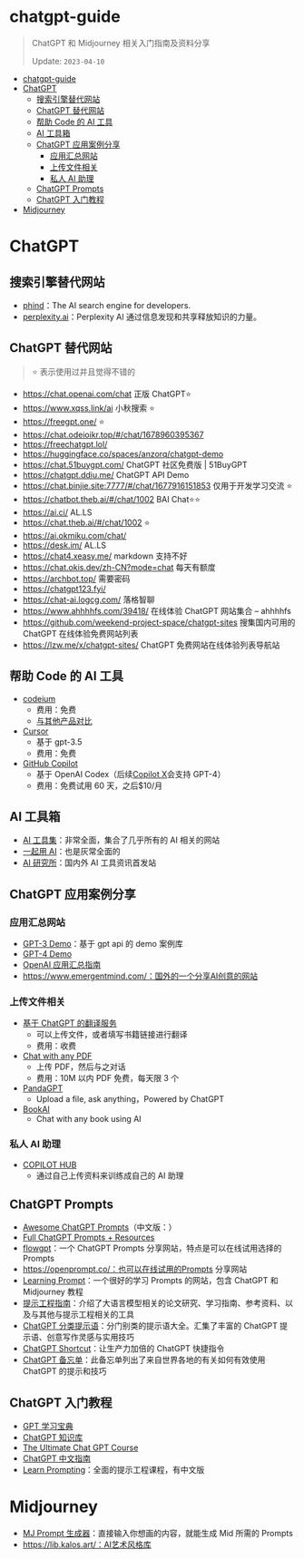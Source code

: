 # chatgpt-guide

> ChatGPT 和 Midjourney 相关入门指南及资料分享
>
> Update: `2023-04-10`

- [chatgpt-guide](#chatgpt-guide)
- [ChatGPT](#chatgpt)
  - [搜索引擎替代网站](#搜索引擎替代网站)
  - [ChatGPT 替代网站](#chatgpt-替代网站)
  - [帮助 Code 的 AI 工具](#帮助-code-的-ai-工具)
  - [AI 工具箱](#ai-工具箱)
  - [ChatGPT 应用案例分享](#chatgpt-应用案例分享)
    - [应用汇总网站](#应用汇总网站)
    - [上传文件相关](#上传文件相关)
    - [私人 AI 助理](#私人-ai-助理)
  - [ChatGPT Prompts](#chatgpt-prompts)
  - [ChatGPT 入门教程](#chatgpt-入门教程)
- [Midjourney](#midjourney)

# ChatGPT

## 搜索引擎替代网站

- [phind](https://www.phind.com/)：The AI search engine for developers.
- [perplexity.ai](https://www.perplexity.ai/)：Perplexity AI 通过信息发现和共享释放知识的力量。

## ChatGPT 替代网站

> ⭐ 表示使用过并且觉得不错的

- https://chat.openai.com/chat 正版 ChatGPT⭐
- https://www.xqss.link/ai 小秋搜索 ⭐
- https://freegpt.one/ ⭐
- https://chat.odeioikr.top/#/chat/1678960395367
- https://freechatgpt.lol/
- https://huggingface.co/spaces/anzorq/chatgpt-demo
- https://chat.51buygpt.com/ ChatGPT 社区免费版 | 51BuyGPT
- https://chatgpt.ddiu.me/ ChatGPT API Demo
- https://chat.binjie.site:7777/#/chat/1677916151853 仅用于开发学习交流 ⭐
- https://chatbot.theb.ai/#/chat/1002 BAI Chat⭐⭐
- https://ai.ci/ AL.LS
- https://chat.theb.ai/#/chat/1002 ⭐
- https://ai.okmiku.com/chat/
- https://desk.im/ AL.LS
- https://chat4.xeasy.me/ markdown 支持不好
- https://chat.okis.dev/zh-CN?mode=chat 每天有额度
- https://archbot.top/ 需要密码
- https://chatgpt123.fyi/
- https://chat-ai.logcg.com/ 落格智聊
- https://www.ahhhhfs.com/39418/ 在线体验 ChatGPT 网站集合 – ahhhhfs
- https://github.com/weekend-project-space/chatgpt-sites 搜集国内可用的 ChatGPT 在线体验免费网站列表
- https://lzw.me/x/chatgpt-sites/ ChatGPT 免费网站在线体验列表导航站

## 帮助 Code 的 AI 工具

- [codeium](https://codeium.com/)
  - 费用：免费
  - [与其他产品对比](https://codeium.com/compare)
- [Cursor](https://www.cursor.so/)
  - 基于 gpt-3.5
  - 费用：免费
- [GitHub Copilot](https://github.com/features/copilot)
  - 基于 OpenAI Codex（后续[Copilot X](https://github.com/features/preview/copilot-x)会支持 GPT-4）
  - 费用：免费试用 60 天，之后$10/月

## AI 工具箱

- [AI 工具集](https://ai-bot.cn/)：非常全面，集合了几乎所有的 AI 相关的网站
- [一起用 AI](https://17yongai.com/)：也是灰常全面的
- [AI 研究所](https://www.aiyjs.com/)：国内外 AI 工具资讯首发站

## ChatGPT 应用案例分享

### 应用汇总网站

- [GPT-3 Demo](https://gpt3demo.com/)：基于 gpt api 的 demo 案例库
- [GPT-4 Demo](https://gpt4demo.com/)
- [OpenAI 应用汇总指南](https://www.mojidoc.com/05z7y-dd5pa7hu3zfmhnbngoeztyqcnq-00b)
- https://www.emergentmind.com/：国外的一个分享AI创意的网站

### 上传文件相关

- [基于 ChatGPT 的翻译服务](https://fsys.app/)
  - 可以上传文件，或者填写书籍链接进行翻译
  - 费用：收费
- [Chat with any PDF](https://www.chatpdf.com/)
  - 上传 PDF，然后与之对话
  - 费用：10M 以内 PDF 免费，每天限 3 个
- [PandaGPT](https://www.pandagpt.io/)
  - Upload a file, ask anything，Powered by ChatGPT
- [BookAI](https://www.bookai.chat/)
  - Chat with any book using AI

### 私人 AI 助理

- [COPILOT HUB](https://app.copilothub.co/home)
  - 通过自己上传资料来训练成自己的 AI 助理

## ChatGPT Prompts

- [Awesome ChatGPT Prompts](https://github.com/f/awesome-chatgpt-prompts)（中文版：）
- [Full ChatGPT Prompts + Resources](https://enchanting-trader-463.notion.site/Full-ChatGPT-Prompts-Resources-8aa78bb226b7467ab59b70d2b27042e9)
- [flowgpt](https://flowgpt.com/)：一个 ChatGPT Prompts 分享网站，特点是可以在线试用选择的 Prompts
- https://openprompt.co/：也可以在线试用的Prompts 分享网站
- [Learning Prompt](https://learningprompt.wiki/)：一个很好的学习 Prompts 的网站，包含 ChatGPT 和 Midjourney 教程
- [提示工程指南](https://www.promptingguide.ai/zh)：介绍了大语言模型相关的论文研究、学习指南、参考资料、以及与其他与提示工程相关的工具
- [ChatGPT 分类提示语](https://prompts.fresns.cn/)：分门别类的提示语大全。汇集了丰富的 ChatGPT 提示语、创意写作灵感与实用技巧
- [ChatGPT Shortcut](https://www.aishort.top/)：让生产力加倍的 ChatGPT 快捷指令
- [ChatGPT 备忘单](https://quickref.me/chatgpt)：此备忘单列出了来自世界各地的有关如何有效使用 ChatGPT 的提示和技巧

## ChatGPT 入门教程

- [GPT 学习宝典](https://gpt.candobear.com/)
- [ChatGPT 知识库](https://chatgpt.moyucm.xyz/)
- [The Ultimate Chat GPT Course](https://daotin.notion.site/The-Ultimate-Chat-GPT-Course-c5895cbb68aa4472b262a3a10407579a)
- [ChatGPT 中文指南](https://gitlab.com/awesomeai/awesome-chatgpt-zh)
- [Learn Prompting](https://learnprompting.org/)：全面的提示工程课程，有中文版

# Midjourney

- [MJ Prompt 生成器](https://yesu.tech/)：直接输入你想画的内容，就能生成 Mid 所需的 Prompts
- https://lib.kalos.art/：AI艺术风格库
